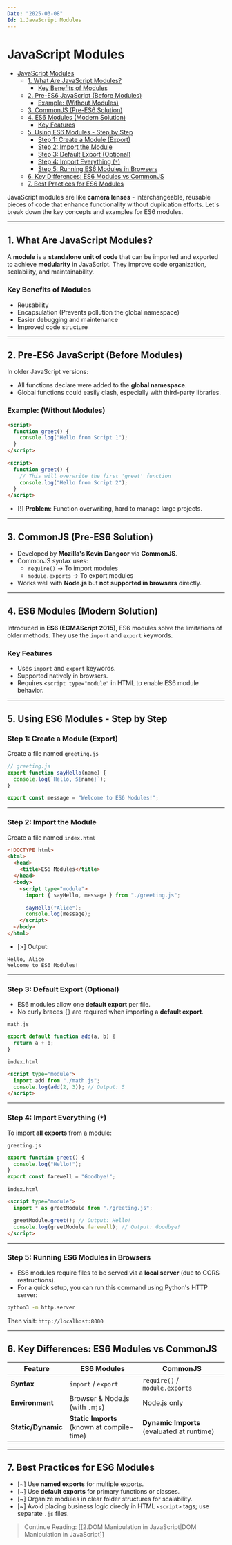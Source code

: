 ```yaml
---
Date: "2025-03-08"
Id: 1.JavaScript Modules
---
```


# JavaScript Modules

<!--toc:start-->

- [JavaScript Modules](#javascript-modules)
  - [1. What Are JavaScript Modules?](#1-what-are-javascript-modules)
    - [Key Benefits of Modules](#key-benefits-of-modules)
  - [2. Pre-ES6 JavaScript (Before Modules)](#2-pre-es6-javascript-before-modules)
    - [Example: (Without Modules)](#example-without-modules)
  - [3. CommonJS (Pre-ES6 Solution)](#3-commonjs-pre-es6-solution)
  - [4. ES6 Modules (Modern Solution)](#4-es6-modules-modern-solution)
    - [Key Features](#key-features)
  - [5. Using ES6 Modules - Step by Step](#5-using-es6-modules-step-by-step)
    - [Step 1: Create a Module (Export)](#step-1-create-a-module-export)
    - [Step 2: Import the Module](#step-2-import-the-module)
    - [Step 3: Default Export (Optional)](#step-3-default-export-optional)
    - [Step 4: Import Everything (`*`)](#step-4-import-everything)
    - [Step 5: Running ES6 Modules in Browsers](#step-5-running-es6-modules-in-browsers)
  - [6. Key Differences: ES6 Modules vs CommonJS](#6-key-differences-es6-modules-vs-commonjs)
  - [7. Best Practices for ES6 Modules](#7-best-practices-for-es6-modules)
  <!--toc:end-->

JavaScript modules are like **camera lenses** - interchangeable, reusable pieces of code that enhance functionality without duplication efforts. Let's break down the key concepts and examples for ES6 modules.

---

## 1. What Are JavaScript Modules?

A **module** is a **standalone unit of code** that can be imported and exported to achieve **modularity** in JavaScript. They improve code organization, scalability, and maintainability.

### Key Benefits of Modules

- Reusability
- Encapsulation (Prevents pollution the global namespace)
- Easier debugging and maintenance
- Improved code structure

---

## 2. Pre-ES6 JavaScript (Before Modules)

In older JavaScript versions:

- All functions declare were added to the **global namespace**.
- Global functions could easily clash, especially with third-party libraries.

### Example: (Without Modules)

```html
<script>
  function greet() {
    console.log("Hello from Script 1");
  }
</script>

<script>
  function greet() {
    // This will overwrite the first 'greet' function
    console.log("Hello from Script 2");
  }
</script>
```

- [!] **Problem**: Function overwriting, hard to manage large projects.

---

## 3. CommonJS (Pre-ES6 Solution)

- Developed by **Mozilla's Kevin Dangoor** via **CommonJS**.
- CommonJS syntax uses:
  - `require()` -> To import modules
  - `module.exports` -> To export modules
- Works well with **Node.js** but **not supported in browsers** directly.

---

## 4. ES6 Modules (Modern Solution)

Introduced in **ES6 (ECMAScript 2015)**, ES6 modules solve the limitations of older methods. They use the `import` and `export` keywords.

### Key Features

- Uses `import` and `export` keywords.
- Supported natively in browsers.
- Requires `<script type="module"` in HTML to enable ES6 module behavior.

---

## 5. Using ES6 Modules - Step by Step

### Step 1: Create a Module (Export)

Create a file named `greeting.js`

```js
// greeting.js
export function sayHello(name) {
  console.log(`Hello, ${name}`);
}

export const message = "Welcome to ES6 Modules!";
```

---

### Step 2: Import the Module

Create a file named `index.html`

```html
<!DOCTYPE html>
<html>
  <head>
    <title>ES6 Modules</title>
  </head>
  <body>
    <script type="module">
      import { sayHello, message } from "./greeting.js";

      sayHello("Alice");
      console.log(message);
    </script>
  </body>
</html>
```

- [>] Output:

```
Hello, Alice
Welcome to ES6 Modules!
```

---

### Step 3: Default Export (Optional)

- ES6 modules allow one **default export** per file.
- No curly braces `{}` are required when importing a **default export**.

`math.js`

```js
export default function add(a, b) {
  return a + b;
}
```

`index.html`

```html
<script type="module">
  import add from "./math.js";
  console.log(add(2, 3)); // Output: 5
</script>
```

---

### Step 4: Import Everything (`*`)

To import **all exports** from a module:

`greeting.js`

```js
export function greet() {
  console.log("Hello!");
}
export const farewell = "Goodbye!";
```

`index.html`

```html
<script type="module">
  import * as greetModule from "./greeting.js";

  greetModule.greet(); // Output: Hello!
  console.log(greetModule.farewell); // Output: Goodbye!
</script>
```

---

### Step 5: Running ES6 Modules in Browsers

- ES6 modules require files to be served via a **local server** (due to CORS restructions).
- For a quick setup, you can run this command using Python's HTTP server:

```bash
python3 -m http.server
```

Then visit: `http://localhost:8000`

---

## 6. Key Differences: ES6 Modules vs CommonJS

| **Feature**        | **ES6 Modules**                            | **CommonJS**                               |
| ------------------ | ------------------------------------------ | ------------------------------------------ |
| **Syntax**         | `import` / `export`                        | `require()` / `module.exports`             |
| **Environment**    | Browser & Node.js (with `.mjs`)            | Node.js only                               |
| **Static/Dynamic** | **Static Imports** (known at compile-time) | **Dynamic Imports** (evaluated at runtime) |

---

## 7. Best Practices for ES6 Modules

- [~] Use **named exports** for multiple exports.
- [~] Use **default exports** for primary functions or classes.
- [~] Organize modules in clear folder structures for scalability.
- [~] Avoid placing business logic direcly in HTML `<script>` tags; use separate `.js` files.

> Continue Reading: [[2.DOM Manipulation in JavaScript|DOM Manipulation in JavaScript]]
